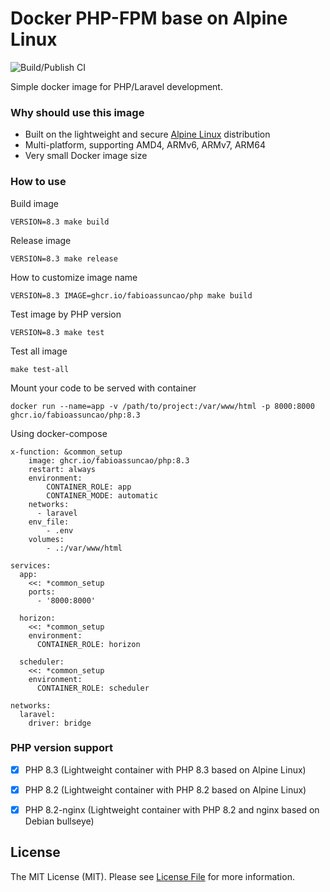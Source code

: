 # Docker PHP-FPM base on Alpine Linux

![Build/Publish CI](https://github.com/fabioassuncao/docker-images/workflows/Docker%20Build/Publish%20CI/badge.svg)

Simple docker image for PHP/Laravel development.

### Why should use this image

- Built on the lightweight and
  secure [Alpine Linux](https://www.alpinelinux.org/) distribution
- Multi-platform, supporting AMD4, ARMv6, ARMv7, ARM64
- Very small Docker image size

### How to use

Build image

```shell
VERSION=8.3 make build
```

Release image

```shell
VERSION=8.3 make release
```

How to customize image name

```shell
VERSION=8.3 IMAGE=ghcr.io/fabioassuncao/php make build
```

Test image by PHP version

```shell
VERSION=8.3 make test
```

Test all image

```shell
make test-all
```

Mount your code to be served with container

```shell
docker run --name=app -v /path/to/project:/var/www/html -p 8000:8000 ghcr.io/fabioassuncao/php:8.3
```

Using docker-compose

```
x-function: &common_setup
    image: ghcr.io/fabioassuncao/php:8.3
    restart: always
    environment:
        CONTAINER_ROLE: app
        CONTAINER_MODE: automatic
    networks:
      - laravel
    env_file:
        - .env
    volumes:
        - .:/var/www/html

services:
  app:
    <<: *common_setup
    ports:
      - '8000:8000'

  horizon:
    <<: *common_setup
    environment:
      CONTAINER_ROLE: horizon

  scheduler:
    <<: *common_setup
    environment:
      CONTAINER_ROLE: scheduler

networks:
  laravel:
    driver: bridge

```

### PHP version support
- [x] PHP 8.3 (Lightweight container with PHP 8.3 based on Alpine Linux)
- [x] PHP 8.2 (Lightweight container with PHP 8.2 based on Alpine Linux)
- [x] PHP 8.2-nginx (Lightweight container with PHP 8.2 and nginx based on Debian bullseye)


## License

The MIT License (MIT). Please see [License File](LICENSE) for more information.